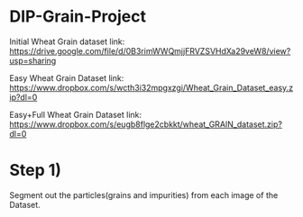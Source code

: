 # DIP-Grain-Project
Initial Wheat Grain dataset link: https://drive.google.com/file/d/0B3rimWWQmjjFRVZSVHdXa29veW8/view?usp=sharing

Easy Wheat Grain Dataset link: https://www.dropbox.com/s/wcth3i32mpgxzgi/Wheat_Grain_Dataset_easy.zip?dl=0 

Easy+Full Wheat Grain Dataset link: https://www.dropbox.com/s/eugb8flge2cbkkt/wheat_GRAIN_dataset.zip?dl=0

# Step 1)
Segment out the particles(grains and impurities) from each image of the Dataset.
